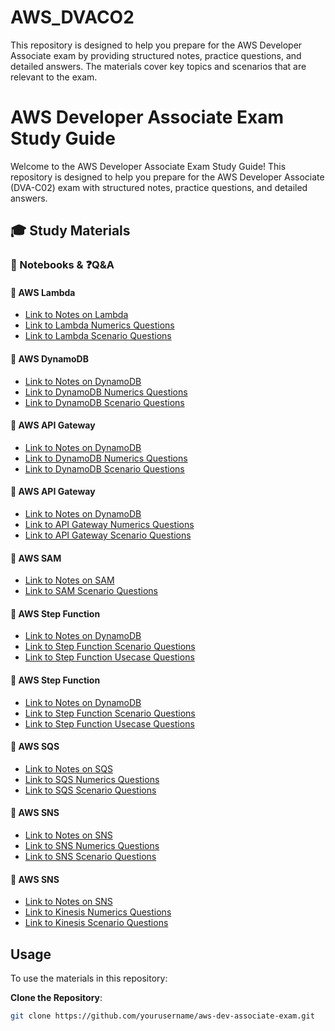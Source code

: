 # AWS_DVACO2
This repository is designed to help you prepare for the AWS Developer Associate exam by providing structured notes, practice questions, and detailed answers. The materials cover key topics and scenarios that are relevant to the exam.
# AWS Developer Associate Exam Study Guide
Welcome to the AWS Developer Associate Exam Study Guide! This repository is designed to help you prepare for the AWS Developer Associate (DVA-C02) exam with structured notes, practice questions, and detailed answers.

## 🎓 Study Materials

### 📝 Notebooks & ❓Q&A

#### 🚩 AWS Lambda 
- [Link to Notes on Lambda](./Notebooks/AWSLambda.pdf)
- [Link to Lambda Numerics Questions](https://lisireddy.medium.com/aws-lambda-numerical-questions-cd640f880009)
- [Link to Lambda Scenario Questions](https://lisireddy.medium.com/aws-lambda-scenario-based-questions-86cb7e9207e1)

#### 🚩 AWS DynamoDB 
- [Link to Notes on DynamoDB](./Notebooks/AWSLambda.pdf)
- [Link to DynamoDB Numerics Questions](https://lisireddy.medium.com/aws-dynamodb-numerical-questions-e4ea3d08cb0d)
- [Link to DynamoDB Scenario Questions](https://lisireddy.medium.com/aws-dynamodb-scenario-based-questions-1534d5fe812b)

#### 🚩 AWS API Gateway
- [Link to Notes on DynamoDB](./Notebooks/AWSDynamoDB.pdf)
- [Link to DynamoDB Numerics Questions](https://lisireddy.medium.com/aws-dynamodb-numerical-questions-e4ea3d08cb0d)
- [Link to DynamoDB Scenario Questions](https://lisireddy.medium.com/aws-dynamodb-scenario-based-questions-1534d5fe812b)

#### 🚩 AWS API Gateway
- [Link to Notes on DynamoDB](./Notebooks/AWSAPIGateway.pdf)
- [Link to API Gateway Numerics Questions](https://lisireddy.medium.com/aws-api-gateway-numerical-questions-0a93638e32be)
- [Link to API Gateway Scenario Questions](https://lisireddy.medium.com/aws-api-gateway-scenario-based-questions-af7efbcfa8b8)

#### 🚩 AWS SAM
- [Link to Notes on SAM](./Notebooks/AWSSAM.pdf)
- [Link to SAM Scenario Questions](https://lisireddy.medium.com/aws-sam-questions-cf252cde0c0d)

#### 🚩 AWS Step Function
- [Link to Notes on DynamoDB](./Notebooks/AWSStepFunction.pdf)
- [Link to Step Function Scenario Questions](https://lisireddy.medium.com/aws-step-function-questions-301698babb84)
- [Link to Step Function Usecase Questions](https://lisireddy.medium.com/aws-step-function-use-case-based-questions-6c14fd3bc4d5)

#### 🚩 AWS Step Function
- [Link to Notes on DynamoDB](./Notebooks/AWSStepFunction.pdf)
- [Link to Step Function Scenario Questions](https://lisireddy.medium.com/aws-step-function-questions-301698babb84)
- [Link to Step Function Usecase Questions](https://lisireddy.medium.com/aws-step-function-use-case-based-questions-6c14fd3bc4d5)

#### 🚩 AWS SQS
- [Link to Notes on SQS](./Notebooks/AWSSQS.pdf)
- [Link to SQS Numerics Questions](https://lisireddy.medium.com/aws-sqs-queue-numerical-questions-aeaed5e43426)
- [Link to SQS Scenario Questions](https://lisireddy.medium.com/aws-sqs-scenario-based-questions-559df6a1dcd5)

#### 🚩 AWS SNS
- [Link to Notes on SNS](./Notebooks/AWSSNS.pdf)
- [Link to SNS Numerics Questions](https://lisireddy.medium.com/aws-sns-numerical-questions-b2de02fe3d44)
- [Link to SNS Scenario Questions](https://lisireddy.medium.com/aws-sns-scenario-based-questions-370a8e4f9021)

#### 🚩 AWS SNS
- [Link to Notes on SNS](./Notebooks/AWSKinesis.pdf)
- [Link to Kinesis Numerics Questions](https://lisireddy.medium.com/aws-kinesis-numerical-questions-b2b357a35bae)
- [Link to Kinesis Scenario Questions](https://lisireddy.medium.com/aws-kinesis-scenario-based-questions-d792eafea699)





















## Usage

To use the materials in this repository:

**Clone the Repository**:
   ```bash
   git clone https://github.com/yourusername/aws-dev-associate-exam.git
